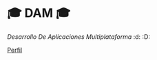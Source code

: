 # :mortar_board: DAM :mortar_board:
*Desarrollo De Aplicaciones Multiplataforma*
:d:
:D:

[Perfil](https://github.com/diegomartinezalaminos)

